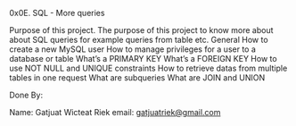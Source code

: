 0x0E. SQL - More queries

Purpose of this project.
The purpose of this project to know more about about SQL queries for example queries from table etc.
General
How to create a new MySQL user
How to manage privileges for a user to a database or table
What’s a PRIMARY KEY
What’s a FOREIGN KEY
How to use NOT NULL and UNIQUE constraints
How to retrieve datas from multiple tables in one request
What are subqueries
What are JOIN and UNION

Done By:

Name: Gatjuat Wicteat Riek
email: gatjuatriek@gmail.com

